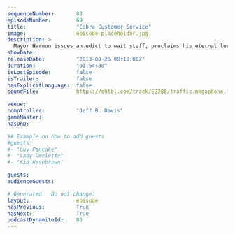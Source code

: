 ```yaml
---
sequenceNumber:       83
episodeNumber:        69
title:                "Cobra Customer Service"
image:                episode-placeholder.jpg
description: >
  Mayor Harmon issues an edict to wait staff, proclaims his eternal love for Erin and signs off on gay weddings.
showDate:             
releaseDate:          "2013-08-26 08:10:00Z"
duration:             "01:54:38"
isLostEpisode:        false
isTrailer:            false
hasExplicitLanguage:  false
soundFile:            https://chtbl.com/track/E2288/traffic.megaphone.fm/STA2718692113.mp3?updated=1555611552

venue:                
comptroller:          "Jeff B. Davis"
gameMaster:           
hasDnD:               

## Example on how to add guests
#guests:
#- "Guy Pancake"
#- "Lady Omelette"
#- "Kid Hashbrown"

guests:
audienceGuests:

# Generated.  Do not change:
layout:               episode
hasPrevious:          True
hasNext:              True
podcastDynamiteId:    83
---
```

